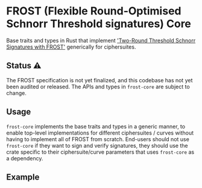 # FROST (Flexible Round-Optimised Schnorr Threshold signatures) Core

Base traits and types in Rust that implement ['Two-Round Threshold Schnorr Signatures with FROST'](https://datatracker.ietf.org/doc/draft-irtf-cfrg-frost/) generically for ciphersuites.

## Status ⚠

The FROST specification is not yet finalized, and this codebase has not yet been audited or
released. The APIs and types in `frost-core` are subject to change.

## Usage

`frost-core` implements the base traits and types in a generic manner, to enable top-level
implementations for different ciphersuites / curves without having to implement all of FROST from
scratch. End-users should not use `frost-core` if they want to sign and verify signatures, they
should use the crate specific to their ciphersuite/curve parameters that uses `frost-core` as a
dependency.

## Example

```rust

```




